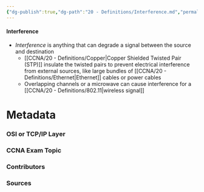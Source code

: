 ```yaml
---
{"dg-publish":true,"dg-path":"20 - Definitions/Interference.md","permalink":"/20-definitions/interference/","tags":["defs_ccna"]}
---
```


#### Interference
- *Interference* is anything that can degrade a signal between the source and destination
	- [[CCNA/20 - Definitions/Copper\|Copper Shielded Twisted Pair (STP)]] insulate the twisted pairs to prevent electrical interference from external sources, like large bundles of [[CCNA/20 - Definitions/Ethernet\|Ethernet]] cables or power cables
	- Overlapping channels or a microwave can cause interference for a [[CCNA/20 - Definitions/802.11\|wireless signal]] 




# Metadata
### OSI or TCP/IP Layer

### CCNA Exam Topic

### Contributors

### Sources

